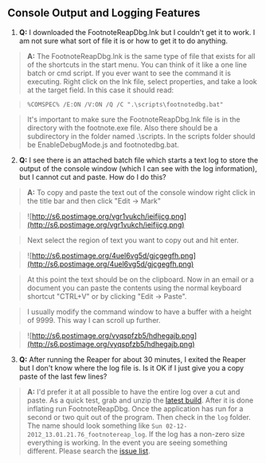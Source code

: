 ## Console Output and Logging Features ##

1. **Q:** I downloaded the FootnoteReapDbg.lnk but I couldn't get it to work.  I am not sure what sort of file it is or how to get it to do anything.

> <b>A:</b> The FootnoteReapDbg.lnk is the same type of file that exists for all of the shortcuts in the start menu. You can think of it like a one line batch or cmd script. If you ever want to see the command it is executing. Right click on the lnk file, select properties, and take a look at the target field. In this case it should read:

> `%COMSPEC% /E:ON /V:ON /Q /C ".\scripts\footnotedbg.bat"`

> It's important to make sure the FootnoteReapDbg.lnk file is in the directory with the footnote.exe file. Also there should be a subdirectory in the folder named .\scripts. In the scripts folder should be EnableDebugMode.js and footnotedbg.bat.

2. **Q:** I see there is an attached batch file which starts a text log to store the output of the console window (which I can see with the log information), but I cannot cut and paste. How do I do this?

> <b>A:</b> To copy and paste the text out of the console window right click in the title bar and then click "Edit → Mark"

> ![http://s6.postimage.org/vgr1vukch/ieifijcg.png](http://s6.postimage.org/vgr1vukch/ieifijcg.png)

> Next select the region of text you want to copy out and hit enter.

> ![http://s6.postimage.org/4uel6vg5d/gjcgegfh.png](http://s6.postimage.org/4uel6vg5d/gjcgegfh.png)

> At this point the text should be on the clipboard. Now in an email or a document you can paste the contents using the normal keyboard shortcut "CTRL+V" or by clicking "Edit → Paste".

> I usually modify the command window to have a buffer with a height of 9999. This way I can scroll up further.

> ![http://s6.postimage.org/vyqspfzb5/hdhegajb.png](http://s6.postimage.org/vyqspfzb5/hdhegajb.png)


3. **Q:** After running the Reaper for about 30 minutes, I exited the Reaper but I don't know where the log file is. Is it OK if I just give you a copy paste of the last few lines?

> <b>A:</b> I'd prefer it at all possible to have the entire log over a cut and paste. As a quick test, grab and unzip the [latest build](http://code.google.com/p/footnotereap/downloads/list). After it is done inflating run FootnoteReapDbg. Once the application has run for a second or two quit out of the program. Then check in the `log` folder. The name should look something like `Sun 02-12-2012_13.01.21.76_footnotereap_log`. If the log has a non-zero  size everything is working. In the event you are seeing something different. Please search the [issue list](http://code.google.com/p/footnotereap/issues/list).